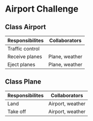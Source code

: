 Airport Challenge
=================

Class Airport
-------------

Responsibilites | Collaborators
--------------- | -------------
Traffic control | 
Receive planes  | Plane, weather
Eject planes    | Plane, weather


Class Plane
-----------

Responsibilites |  Collaborators
--------------- | ----------------
Land            | Airport, weather
Take off        | Airport, weather